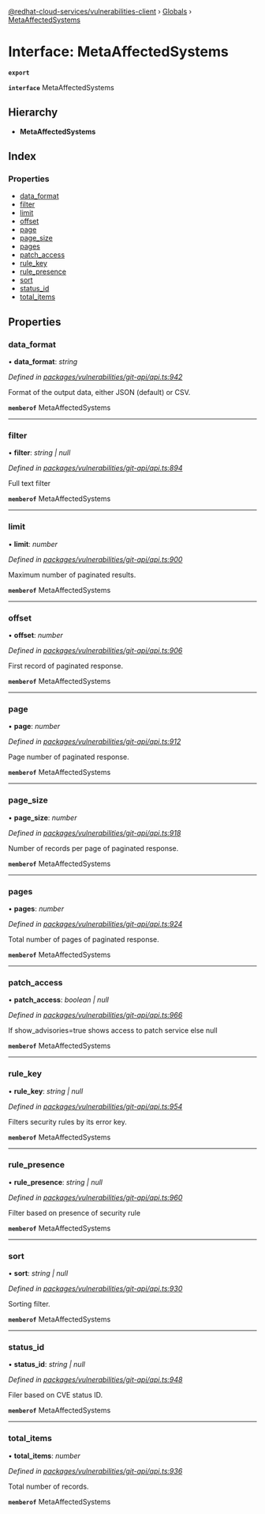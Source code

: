[@redhat-cloud-services/vulnerabilities-client](../README.md) › [Globals](../globals.md) › [MetaAffectedSystems](metaaffectedsystems.md)

# Interface: MetaAffectedSystems

**`export`** 

**`interface`** MetaAffectedSystems

## Hierarchy

* **MetaAffectedSystems**

## Index

### Properties

* [data_format](metaaffectedsystems.md#data_format)
* [filter](metaaffectedsystems.md#filter)
* [limit](metaaffectedsystems.md#limit)
* [offset](metaaffectedsystems.md#offset)
* [page](metaaffectedsystems.md#page)
* [page_size](metaaffectedsystems.md#page_size)
* [pages](metaaffectedsystems.md#pages)
* [patch_access](metaaffectedsystems.md#patch_access)
* [rule_key](metaaffectedsystems.md#rule_key)
* [rule_presence](metaaffectedsystems.md#rule_presence)
* [sort](metaaffectedsystems.md#sort)
* [status_id](metaaffectedsystems.md#status_id)
* [total_items](metaaffectedsystems.md#total_items)

## Properties

###  data_format

• **data_format**: *string*

*Defined in [packages/vulnerabilities/git-api/api.ts:942](https://github.com/RedHatInsights/javascript-clients/blob/master/packages/vulnerabilities/git-api/api.ts#L942)*

Format of the output data, either JSON (default) or CSV.

**`memberof`** MetaAffectedSystems

___

###  filter

• **filter**: *string | null*

*Defined in [packages/vulnerabilities/git-api/api.ts:894](https://github.com/RedHatInsights/javascript-clients/blob/master/packages/vulnerabilities/git-api/api.ts#L894)*

Full text filter

**`memberof`** MetaAffectedSystems

___

###  limit

• **limit**: *number*

*Defined in [packages/vulnerabilities/git-api/api.ts:900](https://github.com/RedHatInsights/javascript-clients/blob/master/packages/vulnerabilities/git-api/api.ts#L900)*

Maximum number of paginated results.

**`memberof`** MetaAffectedSystems

___

###  offset

• **offset**: *number*

*Defined in [packages/vulnerabilities/git-api/api.ts:906](https://github.com/RedHatInsights/javascript-clients/blob/master/packages/vulnerabilities/git-api/api.ts#L906)*

First record of paginated response.

**`memberof`** MetaAffectedSystems

___

###  page

• **page**: *number*

*Defined in [packages/vulnerabilities/git-api/api.ts:912](https://github.com/RedHatInsights/javascript-clients/blob/master/packages/vulnerabilities/git-api/api.ts#L912)*

Page number of paginated response.

**`memberof`** MetaAffectedSystems

___

###  page_size

• **page_size**: *number*

*Defined in [packages/vulnerabilities/git-api/api.ts:918](https://github.com/RedHatInsights/javascript-clients/blob/master/packages/vulnerabilities/git-api/api.ts#L918)*

Number of records per page of paginated response.

**`memberof`** MetaAffectedSystems

___

###  pages

• **pages**: *number*

*Defined in [packages/vulnerabilities/git-api/api.ts:924](https://github.com/RedHatInsights/javascript-clients/blob/master/packages/vulnerabilities/git-api/api.ts#L924)*

Total number of pages of paginated response.

**`memberof`** MetaAffectedSystems

___

###  patch_access

• **patch_access**: *boolean | null*

*Defined in [packages/vulnerabilities/git-api/api.ts:966](https://github.com/RedHatInsights/javascript-clients/blob/master/packages/vulnerabilities/git-api/api.ts#L966)*

If show_advisories=true shows access to patch service else null

**`memberof`** MetaAffectedSystems

___

###  rule_key

• **rule_key**: *string | null*

*Defined in [packages/vulnerabilities/git-api/api.ts:954](https://github.com/RedHatInsights/javascript-clients/blob/master/packages/vulnerabilities/git-api/api.ts#L954)*

Filters security rules by its error key.

**`memberof`** MetaAffectedSystems

___

###  rule_presence

• **rule_presence**: *string | null*

*Defined in [packages/vulnerabilities/git-api/api.ts:960](https://github.com/RedHatInsights/javascript-clients/blob/master/packages/vulnerabilities/git-api/api.ts#L960)*

Filter based on presence of security rule

**`memberof`** MetaAffectedSystems

___

###  sort

• **sort**: *string | null*

*Defined in [packages/vulnerabilities/git-api/api.ts:930](https://github.com/RedHatInsights/javascript-clients/blob/master/packages/vulnerabilities/git-api/api.ts#L930)*

Sorting filter.

**`memberof`** MetaAffectedSystems

___

###  status_id

• **status_id**: *string | null*

*Defined in [packages/vulnerabilities/git-api/api.ts:948](https://github.com/RedHatInsights/javascript-clients/blob/master/packages/vulnerabilities/git-api/api.ts#L948)*

Filer based on CVE status ID.

**`memberof`** MetaAffectedSystems

___

###  total_items

• **total_items**: *number*

*Defined in [packages/vulnerabilities/git-api/api.ts:936](https://github.com/RedHatInsights/javascript-clients/blob/master/packages/vulnerabilities/git-api/api.ts#L936)*

Total number of records.

**`memberof`** MetaAffectedSystems

